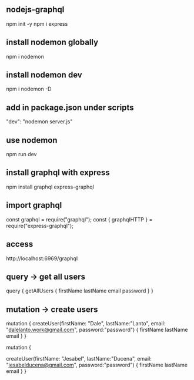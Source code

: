 ## nodejs-graphql
npm init -y
npm i express

## install nodemon globally
npm i nodemon

## install nodemon dev
npm i nodemon -D

## add in package.json under scripts
"dev": "nodemon server.js"

## use nodemon
npm run dev

## install graphql with express
npm install graphql express-graphql

## import graphql
const graphql = require("graphql");
const { graphqlHTTP } = require("express-graphql");

## access 
http://localhost:6969/graphql

## query -> get all users
query {
  getAllUsers {
    firstName
    lastName
    email
    password
  }
}

## mutation -> create users
mutation {
createUser(firstName: "Dale", lastName:"Lanto", email: "dalelanto.work@gmail.com", password:"password") {
    firstName
    lastName
    email
  }
}

mutation {
  
  createUser(firstName: "Jesabel", lastName:"Ducena", email: "jesabelducena@gmail.com", password:"password") {
    firstName
    lastName
    email
  }
}

